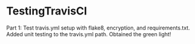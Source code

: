 # TestingTravisCI
 Part 1: Test travis.yml setup with flake8, encryption, and requirements.txt. 
 Added unit testing to the travis.yml path. Obtained the green light!
